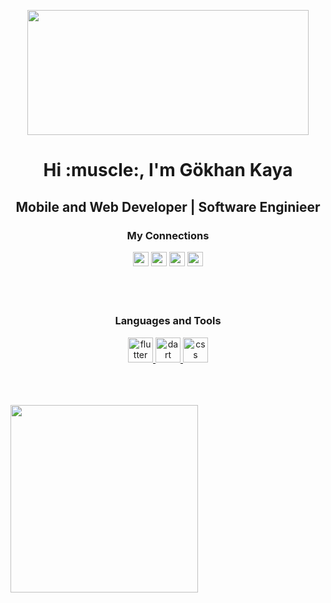 <p align= "center" dir="auto">
<img src="https://media.giphy.com/media/QNFhOolVeCzPQ2Mx85/giphy.gif"  width="450" height="200"  ></center><br>
</p>



<h1 align="center">Hi :muscle:, I'm Gökhan Kaya</h1>


<h2 align="center">Mobile and Web Developer | Software Enginieer

<br/>

<h3 align="center" > My Connections 

[<img height="23" width="25" src="https://unpkg.com/simple-icons@v7/icons/instagram.svg" />][instagram]
[<img height="23" width="25" src="https://unpkg.com/simple-icons@v7/icons/twitter.svg" />][twitter]
[<img height="23" width="25" src="https://unpkg.com/simple-icons@v7/icons/github.svg" />][github]
[<img height="23" width="25" src="https://unpkg.com/simple-icons@v7/icons/spotify.svg" />][spotify]
</h3>


<br />
<br /> 


<h3 align="center">Languages and Tools</h3>
<p align="center"> <a href="https://flutter.dev/?gclid=CjwKCAjwo_KXBhAaEiwA2RZ8hEvjVKlp5hhm01I3Q5sqPWFdUrrq9iFhX809fiW9Pu9K3wPLpByGZxoCBR4QAvD_BwE&gclsrc=aw.ds" target="_blank"> <img src="https://simpleicons.org/icons/flutter.svg" alt="flutter" width="40" height="40"/> </a> 
<a href="dart.dev" target="_blank"> <img src="https://simpleicons.org/icons/dart.svg" alt="dart" width="40" height="40"/> </a> 
<a href="https://www.w3schools.com/css/"> <img src="https://simpleicons.org/icons/css3.svg" alt="css" width="40" height="40"/> </a> 

</p>

<br />
<br /> 
<br />


<img align = "center" src ="https://github-readme-stats.vercel.app/api/top-langs/?username=GkhnKaya00&layout=compact" width = 300>

 




[instagram]: https://www.instagram.com/gkhnkya__/
[twitter]: https://twitter.com/gkhnkaya000
[github]: https://github.com/GkhnKaya00
[spotify]: https://open.spotify.com/user/2w723cg82s7d1bohyti3o4y22?si=e88b740fd2c34c42

